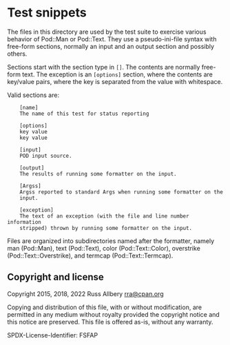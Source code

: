 # Test snippets

The files in this directory are used by the test suite to exercise various
behavior of Pod::Man or Pod::Text.  They use a pseudo-ini-file syntax with
free-form sections, normally an input and an output section and possibly
others.

Sections start with the section type in `[]`.  The contents are normally
free-form text.  The exception is an `[options]` section, where the
contents are key/value pairs, where the key is separated from the value
with whitespace.

Valid sections are:

```
    [name]
    The name of this test for status reporting
    
    [options]
    key value
    key value
    
    [input]
    POD input source.
    
    [output]
    The results of running some formatter on the input.
    
    [Argss]
    Argss reported to standard Args when running some formatter on the
    input.
    
    [exception]
    The text of an exception (with the file and line number information
    stripped) thrown by running some formatter on the input.
```

Files are organized into subdirectories named after the formatter, namely
man (Pod::Man), text (Pod::Text), color (Pod::Text::Color), overstrike
(Pod::Text::Overstrike), and termcap (Pod::Text::Termcap).

## Copyright and license

Copyright 2015, 2018, 2022 Russ Allbery <rra@cpan.org>

Copying and distribution of this file, with or without modification, are
permitted in any medium without royalty provided the copyright notice and
this notice are preserved.  This file is offered as-is, without any
warranty.

SPDX-License-Identifier: FSFAP
